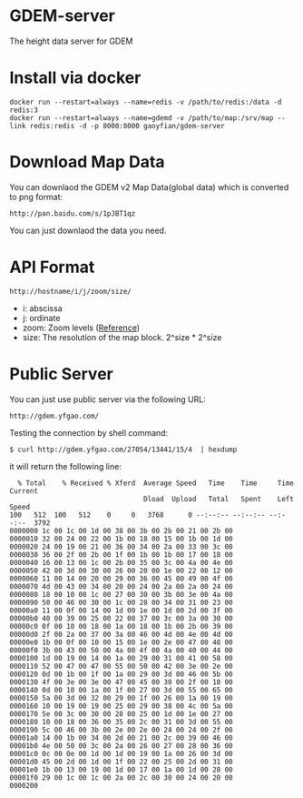 # GDEM-server
The height data server for GDEM

# Install via docker

	docker run --restart=always --name=redis -v /path/to/redis:/data -d redis:3
    docker run --restart=always --name=gdemd -v /path/to/map:/srv/map --link redis:redis -d -p 8000:8000 gaoyfian/gdem-server

# Download Map Data

You can downlaod the GDEM v2 Map Data(global data) which is converted to png format:

    http://pan.baidu.com/s/1pJBT1qz

You can just downlaod the data you need.

# API Format

	http://hostname/i/j/zoom/size/
	
* i: abscissa
* j: ordinate
* zoom: Zoom levels ([Reference](http://wiki.openstreetmap.org/wiki/Slippy_map_tilenames))
* size: The resolution of the map block. 2^size * 2^size


# Public Server

You can just use public server via the following URL:

	http://gdem.yfgao.com/

Testing the connection by shell command:

	$ curl http://gdem.yfgao.com/27054/13441/15/4  | hexdump

it will return the following line:

	  % Total    % Received % Xferd  Average Speed   Time    Time     Time  Current
	                                 Dload  Upload   Total   Spent    Left  Speed
	100   512  100   512    0     0   3768      0 --:--:-- --:--:-- --:--:--  3792
	0000000 1c 00 1c 00 1d 00 38 00 3b 00 2b 00 21 00 2b 00
	0000010 32 00 24 00 22 00 1b 00 18 00 15 00 1b 00 1d 00
	0000020 24 00 19 00 21 00 36 00 34 00 2a 00 33 00 3c 00
	0000030 36 00 2f 00 2b 00 1f 00 1b 00 1b 00 17 00 18 00
	0000040 16 00 13 00 1c 00 2b 00 35 00 3c 00 4a 00 4e 00
	0000050 42 00 3d 00 30 00 26 00 20 00 1e 00 22 00 12 00
	0000060 11 00 14 00 20 00 29 00 36 00 45 00 49 00 4f 00
	0000070 4d 00 43 00 34 00 20 00 24 00 2a 00 2a 00 24 00
    0000080 18 00 10 00 1c 00 27 00 30 00 3b 00 3e 00 4a 00
    0000090 50 00 46 00 30 00 1c 00 28 00 34 00 31 00 23 00
    00000a0 11 00 0f 00 14 00 1d 00 1e 00 1d 00 2d 00 3f 00
    00000b0 40 00 39 00 25 00 22 00 37 00 3c 00 3a 00 30 00
    00000c0 0f 00 10 00 18 00 1a 00 18 00 1b 00 2b 00 39 00
    00000d0 2f 00 2a 00 37 00 3a 00 46 00 4d 00 4e 00 4d 00
    00000e0 1b 00 0f 00 10 00 15 00 1e 00 2e 00 47 00 48 00
    00000f0 3b 00 43 00 50 00 4a 00 4f 00 4a 00 40 00 44 00
    0000100 1d 00 19 00 14 00 1a 00 29 00 31 00 41 00 58 00
    0000110 52 00 47 00 47 00 55 00 50 00 42 00 3e 00 2e 00
    0000120 0d 00 1b 00 1f 00 1a 00 29 00 3d 00 46 00 5b 00
    0000130 4f 00 3e 00 3e 00 47 00 45 00 30 00 2f 00 18 00
    0000140 0d 00 10 00 1a 00 1f 00 27 00 3d 00 55 00 65 00
    0000150 5a 00 3d 00 32 00 29 00 1f 00 26 00 1a 00 19 00
    0000160 10 00 19 00 19 00 25 00 29 00 38 00 4c 00 5a 00
    0000170 5e 00 3c 00 30 00 28 00 25 00 1d 00 1e 00 27 00
    0000180 10 00 18 00 36 00 35 00 2c 00 31 00 3d 00 55 00
    0000190 5c 00 46 00 3b 00 2e 00 2e 00 24 00 24 00 2f 00
    00001a0 14 00 1b 00 34 00 2d 00 21 00 2c 00 39 00 46 00
    00001b0 4e 00 50 00 3c 00 2a 00 26 00 27 00 28 00 36 00
    00001c0 0c 00 0e 00 1d 00 1d 00 19 00 1a 00 26 00 3d 00
    00001d0 45 00 2d 00 1d 00 1f 00 22 00 25 00 2d 00 31 00
    00001e0 1b 00 13 00 19 00 1d 00 17 00 1a 00 1d 00 28 00
    00001f0 29 00 1c 00 1c 00 2a 00 2c 00 30 00 24 00 20 00
    0000200
